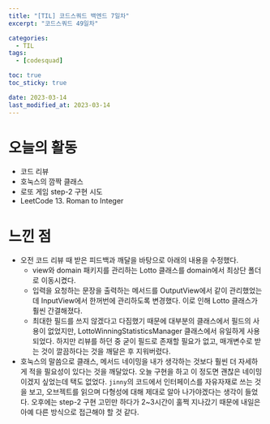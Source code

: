 ```yaml
---
title: "[TIL] 코드스쿼드 백엔드 7일차"
excerpt: "코드스쿼드 49일차"

categories:
  - TIL
tags:
  - [codesquad]

toc: true
toc_sticky: true

date: 2023-03-14
last_modified_at: 2023-03-14
---
```


# 오늘의 활동

- 코드 리뷰
- 호눅스의 깜짝 클래스
- 로또 게임 step-2 구현 시도
- LeetCode 13. Roman to Integer

# 느낀 점

- 오전 코드 리뷰 때 받은 피드백과 깨달을 바탕으로 아래의 내용을 수정했다.
  - view와 domain 패키지를 관리하는 Lotto 클래스를 domain에서 최상단 폴더로 이동시켰다.
  - 입력을 요청하는 문장을 출력하는 메서드를 OutputView에서 같이 관리했었는데 InputView에서 한꺼번에 관리하도록 변경했다. 이로 인해 Lotto 클래스가 훨씬 간결해졌다.
  - 최대한 필드를 쓰지 않겠다고 다짐했기 때문에 대부분의 클래스에서 필드의 사용이 없었지만, LottoWinningStatisticsManager 클래스에서 유일하게 사용되었다. 하지만 리뷰를 하던 중 굳이 필드로 존재할 필요가 없고, 매개변수로 받는 것이 깔끔하다는 것을 깨달은 후 지워버렸다.
- 호눅스의 말씀으로 클래스, 메서드 네이밍을 내가 생각하는 것보다 훨씬 더 자세하게 적을 필요성이 있다는 것을 깨달았다. 오늘 구현을 하고 이 정도면 괜찮은 네이밍이겠지 싶었는데 택도 없었다. `jinny`의 코드에서 인터페이스를 자유자재로 쓰는 것을 보고, 오브젝트를 읽으며 다형성에 대해 제대로 알아 나가야겠다는 생각이 들었다. 오후에는 step-2 구현 고민만 하다가 2~3시간이 훌쩍 지나갔기 때문에 내일은 아예 다른 방식으로 접근해야 할 것 같다.